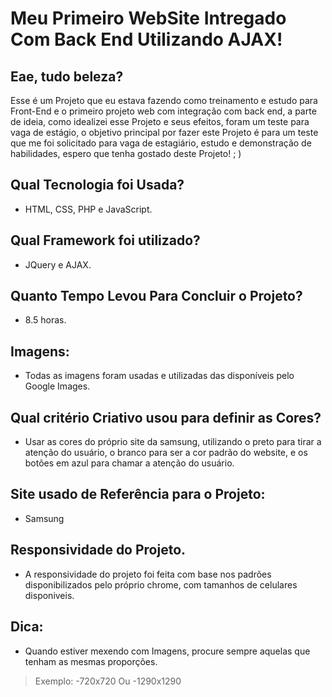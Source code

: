# Meu Primeiro WebSite Intregado Com Back End Utilizando AJAX!

## Eae, tudo beleza?

Esse é um Projeto que eu estava fazendo como treinamento e estudo para Front-End e o primeiro projeto web com integração com back end, a parte de ideia, como idealizei esse Projeto e seus efeitos, foram um teste para vaga de estágio, o objetivo principal por fazer este Projeto é para um teste que me foi solicitado para vaga de estagiário, estudo e demonstração de habilidades, espero que tenha gostado deste Projeto! ; )

## Qual Tecnologia foi Usada?
- HTML, CSS, PHP e JavaScript.

## Qual Framework foi utilizado?
- JQuery e AJAX.

## Quanto Tempo Levou Para Concluir o Projeto?
- 8.5 horas.

## Imagens:
- Todas as imagens foram usadas e utilizadas das disponíveis pelo Google Images.

## Qual critério Criativo usou para definir as Cores?
- Usar as cores do próprio site da samsung, utilizando o preto para tirar a atenção do usuário, o branco para ser a cor padrão do website, e os botões em azul para chamar a atenção do usuário.

## Site usado de Referência para o Projeto:
- Samsung

## Responsividade do Projeto.
- A responsividade do projeto foi feita com base nos padrões disponibilizados pelo próprio chrome, com tamanhos de celulares disponiveis.

## Dica:
- Quando estiver mexendo com Imagens, procure sempre aquelas que tenham as mesmas proporções.
> Exemplo:
-720x720
Ou
-1290x1290
